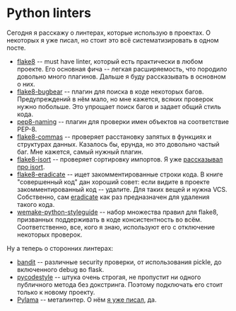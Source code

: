 # Python linters

Сегодня я расскажу о линтерах, которые использую в проектах. О некоторых я уже писал, но стоит это всё систематизировать в одном посте.

* [flake8](https://github.com/PyCQA/flake8) -- must have linter, который есть практически в любом проекте. Его основная фича -- легкая расширяемость, что породило довольно много плагинов. Дальше я буду рассказывать в основном о них.
* [flake8-bugbear](https://github.com/PyCQA/flake8-bugbear) -- плагин для поиска в коде некоторых багов. Предупреждений в нём мало, но мне кажется, всяких проверок нужно побольше. Это упрощает поиск багов и задает общий стиль кода.
* [pep8-naming](https://github.com/PyCQA/pep8-naming) -- плагин для проверки имен объектов на соответствие PEP-8.
* [flake8-commas](https://github.com/PyCQA/flake8-commas) -- проверяет расстановку запятых в функциях и структурах данных. Казалось бы, ерунда, но это довольно частый баг. Мне кажется, самый нужный плагин.
* [flake8-isort](https://github.com/gforcada/flake8-isort) -- проверяет сортировку импортов. Я уже [рассказывал про isort](https://t.me/itgram_channel/175).
* [flake8-eradicate](https://github.com/sobolevn/flake8-eradicate) -- ищет закомментированные строки кода. В книге "совершенный код" дан хороший совет: если видите в проекте закомментированный код -- удалите. Для таких вещей и нужна VCS. Собственно, сам [eradicate](https://github.com/myint/eradicate) как раз предназначен для удаления такого кода.
* [wemake-python-styleguide](https://github.com/wemake-services/wemake-python-styleguide) -- набор множества правил для flake8, призванных поддерживать в коде консистентность во всём. Соответственно, все, кого я знаю, используют его с отключение некоторых проверок.

Ну а теперь о сторонних линтерах:
* [bandit](https://github.com/PyCQA/bandit) -- различные security проверки, от использования pickle, до включенного debug во flask.
* [pycodestyle](https://github.com/PyCQA/pycodestyle) -- штука очень строгая, не пропустит ни одного публичного метода без докстринга. Поэтому подключать его стоит только к новому проекту.
* [Pylama](https://github.com/klen/pylama) -- металинтер. О нём [я уже писал](https://t.me/itgram_channel/250), да.
